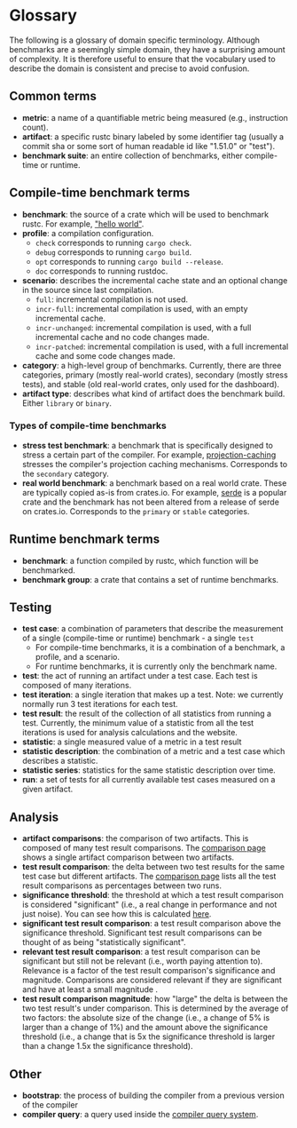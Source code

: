 # Glossary

The following is a glossary of domain specific terminology. Although benchmarks are a seemingly simple domain, they have a surprising amount of complexity. It is therefore useful to ensure that the vocabulary used to describe the domain is consistent and precise to avoid confusion. 

## Common terms

* **metric**: a name of a quantifiable metric being measured (e.g., instruction count).
* **artifact**: a specific rustc binary labeled by some identifier tag (usually a commit sha or some sort of human readable id like "1.51.0" or "test").
* **benchmark suite**: an entire collection of benchmarks, either compile-time or runtime.

## Compile-time benchmark terms

* **benchmark**: the source of a crate which will be used to benchmark rustc. For example, ["hello world"](https://github.com/rust-lang/rustc-perf/tree/master/collector/compile-benchmarks/helloworld).
* **profile**: a compilation configuration.
  - `check` corresponds to running `cargo check`.
  - `debug` corresponds to running `cargo build`.
  - `opt` corresponds to running `cargo build --release`.
  - `doc` corresponds to running rustdoc. 
* **scenario**: describes the incremental cache state and an optional change in the source since last compilation.
  - `full`: incremental compilation is not used.
  - `incr-full`: incremental compilation is used, with an empty incremental cache.
  - `incr-unchanged`: incremental compilation is used, with a full incremental cache and no code changes made.
  - `incr-patched`: incremental compilation is used, with a full incremental cache and some code changes made.
* **category**: a high-level group of benchmarks. Currently, there are three categories, primary (mostly real-world crates), secondary (mostly stress tests), and stable (old real-world crates, only used for the dashboard).
* **artifact type**: describes what kind of artifact does the benchmark build. Either `library` or `binary`.

### Types of compile-time benchmarks

* **stress test benchmark**: a benchmark that is specifically designed to stress a certain part of the compiler. For example, [projection-caching](https://github.com/rust-lang/rustc-perf/tree/master/collector/compile-benchmarks/projection-caching) stresses the compiler's projection caching mechanisms. Corresponds to the `secondary` category.
* **real world benchmark**: a benchmark based on a real world crate. These are typically copied as-is from crates.io. For example, [serde](https://github.com/rust-lang/rustc-perf/tree/master/collector/compile-benchmarks/serde-1.0.136) is a popular crate and the benchmark has not been altered from a release of serde on crates.io. Corresponds to the `primary` or `stable` categories.

## Runtime benchmark terms

* **benchmark**: a function compiled by rustc, which function will be benchmarked.
* **benchmark group**: a crate that contains a set of runtime benchmarks.

## Testing

* **test case**: a combination of parameters that describe the measurement of a single (compile-time or runtime) benchmark - a single `test`
    - For compile-time benchmarks, it is a combination of a benchmark, a profile, and a scenario.
    - For runtime benchmarks, it is currently only the benchmark name.
* **test**: the act of running an artifact under a test case. Each test is composed of many iterations.
* **test iteration**: a single iteration that makes up a test. Note: we currently normally run 3 test iterations for each test. 
* **test result**: the result of the collection of all statistics from running a test. Currently, the minimum value of a statistic from all the test iterations is used for analysis calculations and the website.
* **statistic**: a single measured value of a metric in a test result
* **statistic description**: the combination of a metric and a test case which describes a statistic.
* **statistic series**: statistics for the same statistic description over time.
* **run**: a set of tests for all currently available test cases measured on a given artifact. 

## Analysis

* **artifact comparisons**: the comparison of two artifacts. This is composed of many test result comparisons. The [comparison page](https://perf.rust-lang.org/compare.html) shows a single artifact comparison between two artifacts.
* **test result comparison**: the delta between two test results for the same test case but different artifacts. The [comparison page](https://perf.rust-lang.org/compare.html) lists all the test result comparisons as percentages between two runs.  
* **significance threshold**: the threshold at which a test result comparison is considered "significant" (i.e., a real change in performance and not just noise). You can see how this is calculated [here](https://github.com/rust-lang/rustc-perf/blob/master/docs/comparison-analysis.md#what-makes-a-test-result-significant).
* **significant test result comparison**: a test result comparison above the significance threshold. Significant test result comparisons can be thought of as being "statistically significant".
* **relevant test result comparison**: a test result comparison can be significant but still not be relevant (i.e., worth paying attention to). Relevance is a factor of the test result comparison's significance and magnitude. Comparisons are considered relevant if they are significant and have at least a small magnitude .
* **test result comparison magnitude**: how "large" the delta is between the two test result's under comparison. This is determined by the average of two factors: the absolute size of the change (i.e., a change of 5% is larger than a change of 1%) and the amount above the significance threshold (i.e., a change that is 5x the significance threshold is larger than a change 1.5x the significance threshold).

## Other 

* **bootstrap**: the process of building the compiler from a previous version of the compiler
* **compiler query**: a query used inside the [compiler query system](https://rustc-dev-guide.rust-lang.org/overview.html#queries).
